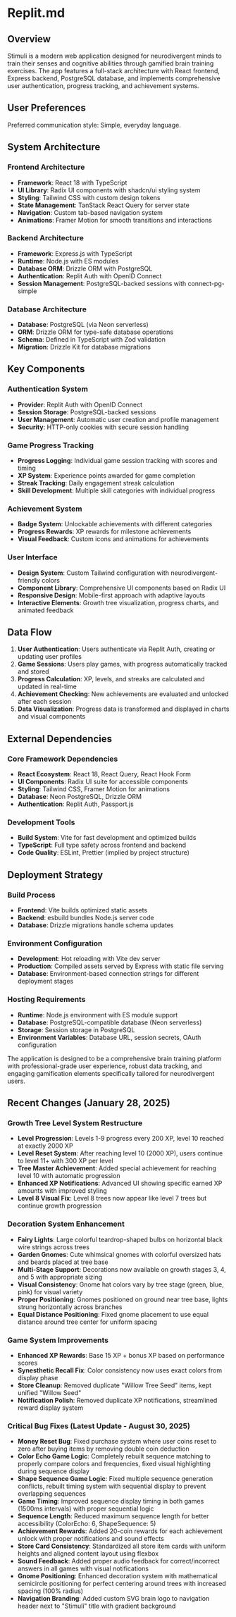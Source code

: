 # Replit.md

## Overview

Stimuli is a modern web application designed for neurodivergent minds to train their senses and cognitive abilities through gamified brain training exercises. The app features a full-stack architecture with React frontend, Express backend, PostgreSQL database, and implements comprehensive user authentication, progress tracking, and achievement systems.

## User Preferences

Preferred communication style: Simple, everyday language.

## System Architecture

### Frontend Architecture
- **Framework**: React 18 with TypeScript
- **UI Library**: Radix UI components with shadcn/ui styling system
- **Styling**: Tailwind CSS with custom design tokens
- **State Management**: TanStack React Query for server state
- **Navigation**: Custom tab-based navigation system
- **Animations**: Framer Motion for smooth transitions and interactions

### Backend Architecture
- **Framework**: Express.js with TypeScript
- **Runtime**: Node.js with ES modules
- **Database ORM**: Drizzle ORM with PostgreSQL
- **Authentication**: Replit Auth with OpenID Connect
- **Session Management**: PostgreSQL-backed sessions with connect-pg-simple

### Database Architecture
- **Database**: PostgreSQL (via Neon serverless)
- **ORM**: Drizzle ORM for type-safe database operations
- **Schema**: Defined in TypeScript with Zod validation
- **Migration**: Drizzle Kit for database migrations

## Key Components

### Authentication System
- **Provider**: Replit Auth with OpenID Connect
- **Session Storage**: PostgreSQL-backed sessions
- **User Management**: Automatic user creation and profile management
- **Security**: HTTP-only cookies with secure session handling

### Game Progress Tracking
- **Progress Logging**: Individual game session tracking with scores and timing
- **XP System**: Experience points awarded for game completion
- **Streak Tracking**: Daily engagement streak calculation
- **Skill Development**: Multiple skill categories with individual progress

### Achievement System
- **Badge System**: Unlockable achievements with different categories
- **Progress Rewards**: XP rewards for milestone achievements
- **Visual Feedback**: Custom icons and animations for achievements

### User Interface
- **Design System**: Custom Tailwind configuration with neurodivergent-friendly colors
- **Component Library**: Comprehensive UI components based on Radix UI
- **Responsive Design**: Mobile-first approach with adaptive layouts
- **Interactive Elements**: Growth tree visualization, progress charts, and animated feedback

## Data Flow

1. **User Authentication**: Users authenticate via Replit Auth, creating or updating user profiles
2. **Game Sessions**: Users play games, with progress automatically tracked and stored
3. **Progress Calculation**: XP, levels, and streaks are calculated and updated in real-time
4. **Achievement Checking**: New achievements are evaluated and unlocked after each session
5. **Data Visualization**: Progress data is transformed and displayed in charts and visual components

## External Dependencies

### Core Framework Dependencies
- **React Ecosystem**: React 18, React Query, React Hook Form
- **UI Components**: Radix UI suite for accessible components
- **Styling**: Tailwind CSS, Framer Motion for animations
- **Database**: Neon PostgreSQL, Drizzle ORM
- **Authentication**: Replit Auth, Passport.js

### Development Tools
- **Build System**: Vite for fast development and optimized builds
- **TypeScript**: Full type safety across frontend and backend
- **Code Quality**: ESLint, Prettier (implied by project structure)

## Deployment Strategy

### Build Process
- **Frontend**: Vite builds optimized static assets
- **Backend**: esbuild bundles Node.js server code
- **Database**: Drizzle migrations handle schema updates

### Environment Configuration
- **Development**: Hot reloading with Vite dev server
- **Production**: Compiled assets served by Express with static file serving
- **Database**: Environment-based connection strings for different deployment stages

### Hosting Requirements
- **Runtime**: Node.js environment with ES module support
- **Database**: PostgreSQL-compatible database (Neon serverless)
- **Storage**: Session storage in PostgreSQL
- **Environment Variables**: Database URL, session secrets, OAuth configuration

The application is designed to be a comprehensive brain training platform with professional-grade user experience, robust data tracking, and engaging gamification elements specifically tailored for neurodivergent users.

## Recent Changes (January 28, 2025)

### Growth Tree Level System Restructure
- **Level Progression**: Levels 1-9 progress every 200 XP, level 10 reached at exactly 2000 XP
- **Level Reset System**: After reaching level 10 (2000 XP), users continue to level 11+ with 300 XP per level
- **Tree Master Achievement**: Added special achievement for reaching level 10 with automatic progression
- **Enhanced XP Notifications**: Advanced UI showing specific earned XP amounts with improved styling
- **Level 8 Visual Fix**: Level 8 trees now appear like level 7 trees but continue growth progression

### Decoration System Enhancement
- **Fairy Lights**: Large colorful teardrop-shaped bulbs on horizontal black wire strings across trees
- **Garden Gnomes**: Cute whimsical gnomes with colorful oversized hats and beards placed at tree base
- **Multi-Stage Support**: Decorations now available on growth stages 3, 4, and 5 with appropriate sizing
- **Visual Consistency**: Gnome hat colors vary by tree stage (green, blue, pink) for visual variety
- **Proper Positioning**: Gnomes positioned on ground near tree base, lights strung horizontally across branches
- **Equal Distance Positioning**: Fixed gnome placement to use equal distance around tree center for uniform spacing

### Game System Improvements
- **Enhanced XP Rewards**: Base 15 XP + bonus XP based on performance scores
- **Synesthetic Recall Fix**: Color consistency now uses exact colors from display phase
- **Store Cleanup**: Removed duplicate "Willow Tree Seed" items, kept unified "Willow Seed"
- **Notification Polish**: Removed duplicate XP notifications, streamlined reward display system

### Critical Bug Fixes (Latest Update - August 30, 2025)
- **Money Reset Bug**: Fixed purchase system where user coins reset to zero after buying items by removing double coin deduction
- **Color Echo Game Logic**: Completely rebuilt sequence matching to properly compare colors and frequencies, fixed visual highlighting during sequence display
- **Shape Sequence Game Logic**: Fixed multiple sequence generation conflicts, rebuilt timing system with sequential display to prevent overlapping sequences
- **Game Timing**: Improved sequence display timing in both games (1500ms intervals) with proper sequential logic
- **Sequence Length**: Reduced maximum sequence length for better accessibility (ColorEcho: 6, ShapeSequence: 5)
- **Achievement Rewards**: Added 20-coin rewards for each achievement unlock with proper notifications and sound effects
- **Store Card Consistency**: Standardized all store item cards with uniform heights and aligned content layout using flexbox
- **Sound Feedback**: Added proper audio feedback for correct/incorrect answers in all games with visual notifications
- **Gnome Positioning**: Enhanced decoration system with mathematical semicircle positioning for perfect centering around trees with increased spacing (100% radius)
- **Navigation Branding**: Added custom SVG brain logo to navigation header next to "Stimuli" title with gradient background